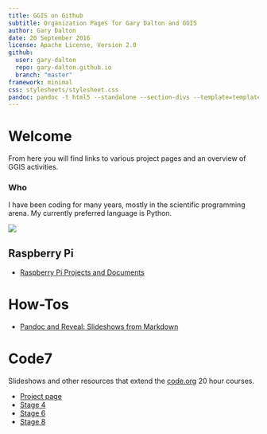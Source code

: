```yaml
---
title: GGIS on Github
subtitle: Organization Pages for Gary Dalton and GGIS
author: Gary Dalton
date: 20 September 2016
license: Apache License, Version 2.0
github:
  user: gary-dalton
  repo: gary-dalton.github.io
  branch: "master"
framework: minimal
css: stylesheets/stylesheet.css
pandoc: pandoc -t html5 --standalone --section-divs --template=template_github.html index.md -o index.html
---
```


# Welcome

From here you will find links to various project pages and an overview of GGIS activities.

### Who

I have been coding for many years, mostly in the scientific programming arena. My currently preferred language is Python.

![](https://avatars0.githubusercontent.com/u/7538298?v=3&s=460)

## Raspberry Pi

* [Raspberry Pi Projects and Documents](https://gary-dalton.github.io/RaspberryPi-projects/)

# How-Tos

- [Pandoc and Reveal: Slideshows from Markdown](http://gary-dalton.github.io/pandoc_reveal.html)


# Code7

Slideshows and other resources that extend the [code.org](http://code.org) 20 hour courses.

- [Project page](http://gary-dalton.github.io/code7)
- [Stage 4](http://gary-dalton.github.io/code7/code7_stage4.html)
- [Stage 6](http://gary-dalton.github.io/code7/code7_stage6.html)
- [Stage 8](http://gary-dalton.github.io/code7/code7_stage8.html)
